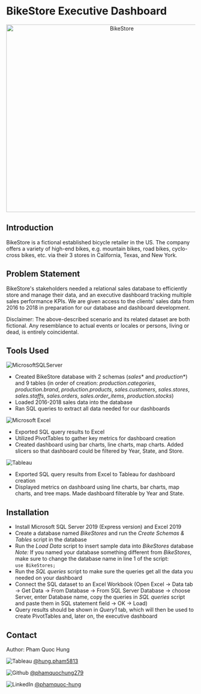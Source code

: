 # BikeStore Executive Dashboard

<p align="center">
  <img src="https://mleuoy8pazri.i.optimole.com/w:1024/h:768/q:mauto/f:avif/https://bikeshopla.com/wp-content/uploads/2021/01/bikesinstoregeotag5.jpg" alt="BikeStore" width="600" height="500">
</p>

## Introduction

BikeStore is a fictional established bicycle retailer in the US. The company offers a variety of high-end bikes, e.g. mountain bikes, road bikes, cyclo-cross bikes, etc. via their 3 stores in California, Texas, and New York. <br />

## Problem Statement

BikeStore's stakeholders needed a relational sales database to efficiently store and manage their data, and an executive dashboard tracking multiple sales performance KPIs. We are given access to the clients' sales data from 2016 to 2018 in preparation for our database and dashboard development. <br />

Disclaimer: The above-described scenario and its related dataset are both fictional. Any resemblance to actual events or locales or persons, living or dead, is entirely coincidental. <br />

## Tools Used

![MicrosoftSQLServer](https://img.shields.io/badge/Microsoft%20SQL%20Server-CC2927?style=for-the-badge&logo=microsoft%20sql%20server&logoColor=white) <br />
- Created BikeStore database with 2 schemas (*sales** and *production**) and 9 tables (in order of creation: *production.categories*, *production.brand*, *production.products*, *sales.customers*, *sales.stores*, *sales.staffs*, *sales.orders*, *sales.order_items*, *production.stocks*) <br />
- Loaded 2016-2018 sales data into the database <br />
- Ran SQL queries to extract all data needed for our dashboards <br />

![Microsoft Excel](https://img.shields.io/badge/Microsoft_Excel-217346?style=for-the-badge&logo=microsoft-excel&logoColor=white) <br />
- Exported SQL query results to Excel <br />
- Utilized PivotTables to gather key metrics for dashboard creation <br />
- Created dashboard using bar charts, line charts, map charts. Added slicers so that dashboard could be filtered by Year, State, and Store. <br />

![Tableau](https://img.shields.io/badge/Tableau-E97627?style=for-the-badge&logo=Tableau&logoColor=white) <br />
- Exported SQL query results from Excel to Tableau for dashboard creation <br />
- Displayed metrics on dashboard using line charts, bar charts, map charts, and tree maps. Made dashboard filterable by Year and State.


## Installation
- Install Microsoft SQL Server 2019 (Express version) and Excel 2019 <br />
- Create a database named *BikeStores* and run the *Create Schemas & Tables* script in the database
- Run the *Load Data* script to insert sample data into *BikeStores* database <br />
*Note:* If you named your database something different from *BikeStores*, make sure to change the database name in line 1 of the script: <br />
```use BikeStores;```  <br />
- Run the *SQL queries* script to make sure the queries get all the data you needed on your dashboard <br />
- Connect the SQL dataset to an Excel Workbook (Open Excel -> Data tab -> Get Data -> From Database -> From SQL Server Database -> choose Server, enter Database name, copy the queries in *SQL queries* script and paste them in SQL statement field -> OK -> Load) <br />
- Query results should be shown in *Query1* tab, which will then be used to create PivotTables and, later on, the executive dashboard <br />

## Contact

Author: Pham Quoc Hung <br />

![Tableau](https://img.shields.io/badge/Tableau-E97627?style=for-the-badge&logo=Tableau&logoColor=white) [@hung.pham5813](https://public.tableau.com/app/profile/hung.pham5813) <br />

![Github](https://img.shields.io/badge/GitHub-100000?style=for-the-badge&logo=github&logoColor=white) [@phamquochung279](https://github.com/phamquochung279) <br />

![LinkedIn](https://img.shields.io/badge/LinkedIn-0077B5?style=for-the-badge&logo=linkedin&logoColor=white) [@phamquoc-hung](https://www.linkedin.com/in/pham-quochung/) <br />
